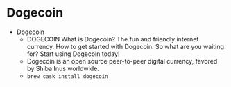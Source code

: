 # Dogecoin
- [Dogecoin](https://dogecoin.com/)
  -  DOGECOIN What is Dogecoin? The fun and friendly internet currency. How to get started with Dogecoin. So what are you waiting for? Start using Dogecoin today!
  - Dogecoin is an open source peer-to-peer digital currency, favored by Shiba Inus worldwide.
  - `brew cask install dogecoin`
